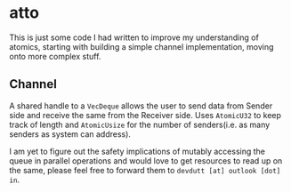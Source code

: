 # atto

This is just some code I had written to improve my understanding of atomics, starting with building a simple channel implementation, moving onto more complex stuff.

## Channel
A shared handle to a `VecDeque` allows the user to send data from Sender side and receive the same from the Receiver side. Uses `AtomicU32` to keep track of length and `AtomicUsize` for the number of senders(i.e. as many senders as system can address).

I am yet to figure out the safety implications of mutably accessing the queue in parallel operations and would love to get resources to read up on the same, please feel free to forward them to `devdutt [at] outlook [dot] in`.